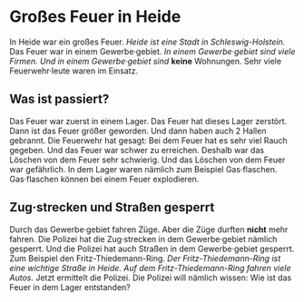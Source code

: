 # Großes Feuer in Heide

In Heide war ein großes Feuer. 
*Heide ist eine Stadt in Schleswig-Holstein.* Das Feuer war in einem Gewerbe·gebiet. 
*In einem Gewerbe·gebiet sind viele Firmen.* 
*Und in einem Gewerbe·gebiet sind* **keine** Wohnungen. Sehr viele Feuerwehr·leute waren im Einsatz. 

## Was ist passiert?
Das Feuer war zuerst in einem Lager. Das Feuer hat dieses Lager zerstört. Dann ist das Feuer größer geworden. Und dann haben auch 2 Hallen gebrannt. Die Feuerwehr hat gesagt: Bei dem Feuer hat es sehr viel Rauch gegeben. Und das Feuer war schwer zu erreichen. Deshalb war das Löschen von dem Feuer sehr schwierig. Und das Löschen von dem Feuer war gefährlich. In dem Lager waren nämlich zum Beispiel Gas·flaschen. Gas·flaschen können bei einem Feuer explodieren. 

## Zug·strecken und Straßen gesperrt
Durch das Gewerbe·gebiet fahren Züge. Aber die Züge durften **nicht** mehr fahren. Die Polizei hat die Zug·strecken in dem Gewerbe·gebiet nämlich gesperrt. Und die Polizei hat auch Straßen in dem Gewerbe·gebiet gesperrt. Zum Beispiel den Fritz-Thiedemann-Ring. 
*Der Fritz-Thiedemann-Ring ist eine wichtige Straße in Heide.* 
*Auf dem Fritz-Thiedemann-Ring fahren viele Autos.* 
Jetzt ermittelt die Polizei. Die Polizei will nämlich wissen: Wie ist das Feuer in dem Lager entstanden? 
